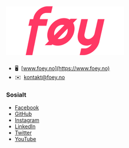 # ![Føy AS](logo.png 'Føy AS Logo')

- 🖥️  [www.foey.no](https://www.foey.no)
- ✉️  [kontakt@foey.no](mailto:kontakt@foey.no)

### Sosialt

- <a href="https://www.facebook.com/foeyas" target="_blank">Facebook</a>
- <a href="https://www.github.com/foey-as" target="_blank">GitHub</a>
- <a href="http://www.instagram.com/foey_as" target="_blank">Instagram</a>
- <a href="https://www.linkedin.com/company/foey" target="_blank" >LinkedIn</a>
- <a href="https://www.twitter.com/foey_as" target="_blank" >Twitter</a>
- <a href="https://www.youtube.com/@foeyas/" target="_blank" >YouTube</a>
